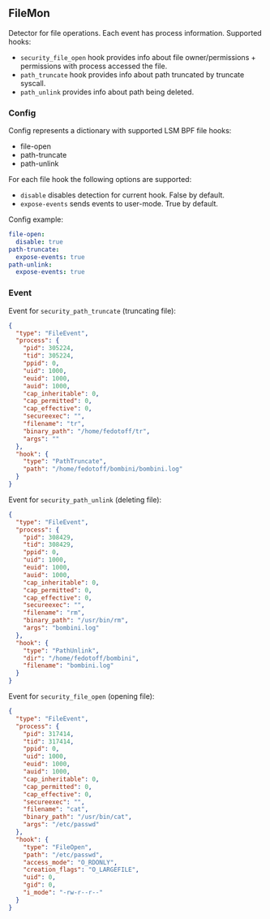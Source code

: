 ## FileMon

Detector for file operations. Each event has process information. Supported hooks:

* `security_file_open` hook  provides info about file owner/permissions + permissions with process accessed the file.
* `path_truncate` hook provides info about path truncated by truncate syscall.
* `path_unlink` provides info about path being deleted.

### Config

Config represents a dictionary with supported LSM BPF file hooks:

* file-open
* path-truncate
* path-unlink

For each file hook the following options are supported:

* `disable` disables detection for current hook. False by default.
* `expose-events` sends events to user-mode. True by default.

Config example:

```yaml
file-open:
  disable: true
path-truncate:
  expose-events: true
path-unlink:
  expose-events: true
```

### Event

Event for `security_path_truncate` (truncating file):

```json
{
  "type": "FileEvent",
  "process": {
    "pid": 305224,
    "tid": 305224,
    "ppid": 0,
    "uid": 1000,
    "euid": 1000,
    "auid": 1000,
    "cap_inheritable": 0,
    "cap_permitted": 0,
    "cap_effective": 0,
    "secureexec": "",
    "filename": "tr",
    "binary_path": "/home/fedotoff/tr",
    "args": ""
  },
  "hook": {
    "type": "PathTruncate",
    "path": "/home/fedotoff/bombini/bombini.log"
  }
}
```

Event for `security_path_unlink` (deleting file):

```json
{
  "type": "FileEvent",
  "process": {
    "pid": 308429,
    "tid": 308429,
    "ppid": 0,
    "uid": 1000,
    "euid": 1000,
    "auid": 1000,
    "cap_inheritable": 0,
    "cap_permitted": 0,
    "cap_effective": 0,
    "secureexec": "",
    "filename": "rm",
    "binary_path": "/usr/bin/rm",
    "args": "bombini.log"
  },
  "hook": {
    "type": "PathUnlink",
    "dir": "/home/fedotoff/bombini",
    "filename": "bombini.log"
  }
}
```

Event for `security_file_open` (opening file):

```json
{
  "type": "FileEvent",
  "process": {
    "pid": 317414,
    "tid": 317414,
    "ppid": 0,
    "uid": 1000,
    "euid": 1000,
    "auid": 1000,
    "cap_inheritable": 0,
    "cap_permitted": 0,
    "cap_effective": 0,
    "secureexec": "",
    "filename": "cat",
    "binary_path": "/usr/bin/cat",
    "args": "/etc/passwd"
  },
  "hook": {
    "type": "FileOpen",
    "path": "/etc/passwd",
    "access_mode": "O_RDONLY",
    "creation_flags": "O_LARGEFILE",
    "uid": 0,
    "gid": 0,
    "i_mode": "-rw-r--r--"
  }
}
```
